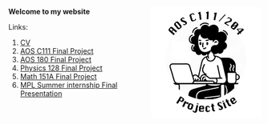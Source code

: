 **Welcome to my website** <img align="right" width="220" height="220" src="/assets/IMG/template_logo.png">

Links:
1. [CV](/CV.pdf)
2. [AOS C111 Final Project](project.md)
3. [AOS 180 Final Project](/AOS180FinalPresentation.pptx)
4. [Physics 128 Final Project](/Physics_128_Final_Project.pdf)
5. [Math 151A Final Project](/151a_Final_Project.pdf)
6. [MPL Summer internship Final Presentation](/mplfinalpresentation.pptx)
